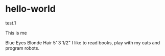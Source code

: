 # hello-world
test.1

This is me

Blue Eyes
Blonde Hair
5' 3 1/2"
I like to read books, play with my cats and program robots.
